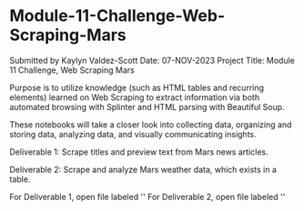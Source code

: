 # Module-11-Challenge-Web-Scraping-Mars
Submitted by Kaylyn Valdez-Scott Date: 07-NOV-2023 Project Title: Module 11 Challenge, Web Scraping Mars 

Purpose is to utilize knowledge (such as HTML tables and recurring elements) learned on Web Scraping to extract information via both automated browsing with Splinter and HTML parsing with Beautiful Soup. 

These notebooks will take a closer look into collecting data, organizing and storing data, analyzing data, and visually communicating insights.

Deliverable 1: Scrape titles and preview text from Mars news articles.

Deliverable 2: Scrape and analyze Mars weather data, which exists in a table.


For Deliverable 1, open file labeled ''
For Deliverable 2, open file labeled ''
